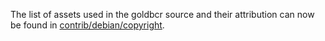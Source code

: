 The list of assets used in the goldbcr source and their attribution can now be found in [contrib/debian/copyright](../contrib/debian/copyright).
